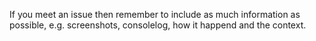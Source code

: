 



If you meet an issue then remember to include as much
information as possible, e.g. screenshots, consolelog, 
how it happend and the context.

